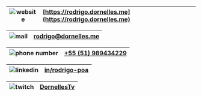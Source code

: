 | ![website](https://cdn.discordapp.com/attachments/268884978132058112/735127699072221264/adress.png) | [https://rodrigo.dornelles.me](https://rodrigo.dornelles.me) |
| ----------------- | :- |

| ![mail](https://cdn.discordapp.com/attachments/268884978132058112/735127675357888543/email_1.png) | [rodrigo@dornelles.me](mailto:rodrigo@dornelles.me) |
| ----------------- | :- |

| ![phone number](https://cdn.discordapp.com/attachments/268884978132058112/735127717212848199/whatsapp_2.png) | [+55 (51) 989434229](https://wa.me/5551989434229) |
| ----------------- | :- |

| ![linkedin](https://cdn.discordapp.com/attachments/268884978132058112/735127735856398336/linkedin_1.png) | [in/rodrigo-poa](https://www.linkedin.com/in/rodrigo-poa) |
| ----------------- | :- |

| ![twitch](https://cdn.discordapp.com/attachments/268884978132058112/735127725161054268/twitch_1.png) | [DornellesTv](https://www.twitch.tv/dornellestv) |
| ----------------- | :- |
